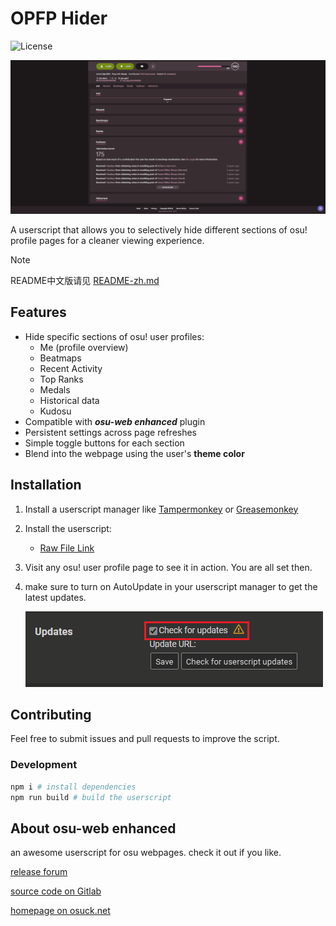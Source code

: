 # OPFP Hider

![License](https://img.shields.io/badge/license-MIT-green.svg)

![Showcase](./assets/showcase.gif)

A userscript that allows you to selectively hide different sections of osu! profile pages for a cleaner viewing experience.

> [!NOTE]
> README中文版请见 [README-zh.md](./README-zh.md)

## Features

- Hide specific sections of osu! user profiles:
  - Me (profile overview)
  - Beatmaps
  - Recent Activity
  - Top Ranks
  - Medals
  - Historical data
  - Kudosu
- Compatible with _**osu-web enhanced**_ plugin
- Persistent settings across page refreshes
- Simple toggle buttons for each section
- Blend into the webpage using the user's **theme color**

## Installation

1. Install a userscript manager like [Tampermonkey](https://www.tampermonkey.net/) or [Greasemonkey](https://www.greasespot.net/)
2. Install the userscript:
   - [Raw File Link](https://raw.githubusercontent.com/SisypheOvO/OPFPHider/main/dist/opfphider.user.js)
3. Visit any osu! user profile page to see it in action. You are all set then.
4. make sure to turn on AutoUpdate in your userscript manager to get the latest updates.

    ![autoUpdate](./assets/autoUpdate.png)

## Contributing

Feel free to submit issues and pull requests to improve the script.

### Development

```bash
npm i # install dependencies
npm run build # build the userscript
```

## About osu-web enhanced

an awesome userscript for osu webpages. check it out if you like.

[release forum](https://osu.ppy.sh/community/forums/topics/1361818?n=1)

[source code on Gitlab](https://gitlab.com/RockRoller/osu-web-enhanced)

[homepage on osuck.net](https://tools.osuck.net/tool/66e9f4f78a6d5ff8a0fe5be1)
